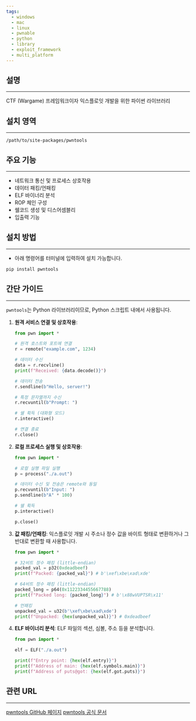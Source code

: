 ```yaml
---
tags:
  - windows
  - mac
  - linux
  - pwnable
  - python
  - library
  - exploit_framework
  - multi_platform
---
```

## 설명
---
CTF (Wargame) 프레임워크이자 익스플로잇 개발을 위한 파이썬 라이브러리

## 설치 영역
---
`/path/to/site-packages/pwntools`

## 주요 기능
---
- 네트워크 통신 및 프로세스 상호작용
- 데이터 패킹/언패킹
- ELF 바이너리 분석
- ROP 체인 구성
- 쉘코드 생성 및 디스어셈블리
- 입출력 기능

## 설치 방법
---
- 아래 명령어를 터미널에 입력하여 설치 가능합니다.
```sh
pip install pwntools
```

## 간단 가이드
---
`pwntools`는 Python 라이브러리이므로, Python 스크립트 내에서 사용됩니다.

1.  **원격 서비스 연결 및 상호작용**:
    ```python
    from pwn import *

    # 원격 호스트와 포트에 연결
    r = remote("example.com", 1234)

    # 데이터 수신
    data = r.recvline()
    print(f"Received: {data.decode()}")

    # 데이터 전송
    r.sendline(b"Hello, server!")

    # 특정 문자열까지 수신
    r.recvuntil(b"Prompt: ")

    # 쉘 획득 (대화형 모드)
    r.interactive()

    # 연결 종료
    r.close()
    ```

2.  **로컬 프로세스 실행 및 상호작용**:
    ```python
    from pwn import *

    # 로컬 실행 파일 실행
    p = process("./a.out")

    # 데이터 수신 및 전송은 remote와 동일
    p.recvuntil(b"Input: ")
    p.sendline(b"A" * 100)

    # 쉘 획득
    p.interactive()

    p.close()
    ```

3.  **값 패킹/언패킹**: 익스플로잇 개발 시 주소나 정수 값을 바이트 형태로 변환하거나 그 반대로 변환할 때 사용합니다.
    ```python
    from pwn import *

    # 32비트 정수 패킹 (little-endian)
    packed_val = p32(0xdeadbeef)
    print(f"Packed: {packed_val}") # b'\xef\xbe\xad\xde'

    # 64비트 정수 패킹 (little-endian)
    packed_long = p64(0x1122334455667788)
    print(f"Packed long: {packed_long}") # b'\x88wVUPTSR\x11'

    # 언패킹
    unpacked_val = u32(b'\xef\xbe\xad\xde')
    print(f"Unpacked: {hex(unpacked_val)}") # 0xdeadbeef
    ```

4.  **ELF 바이너리 분석**: ELF 파일의 섹션, 심볼, 주소 등을 분석합니다.
    ```python
    from pwn import *

    elf = ELF("./a.out")

    print(f"Entry point: {hex(elf.entry)}")
    print(f"Address of main: {hex(elf.symbols.main)}")
    print(f"Address of puts@got: {hex(elf.got.puts)}")
    ```

## 관련 URL
---
[pwntools GitHub 페이지](https://github.com/Gallopsled/pwntools)
[pwntools 공식 문서](http://docs.pwntools.com/en/stable/#)
